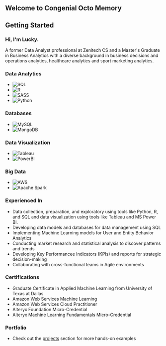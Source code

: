 ## Welcome to Congenial Octo Memory

## Getting Started
### Hi, I'm Lucky.
A former Data Analyst professional at Zenitech CS and a Master's Graduate in Business Analytics with a diverse background in business decisions and operations analytics, healthcare analytics and sport marketing analytics.

### Data Analytics
- ![SQL](https://img.shields.io/badge/-SQL-F05032?style=flat-square&logo=sql&logoColor=white)
- ![R](https://img.shields.io/badge/-R-2496ED?style=flat-square&logo=r&logoColor=white)
- ![SASS](https://img.shields.io/badge/-SASS-CC6699?style=flat-square&logo=sass&logoColor=white)
- ![Python](https://img.shields.io/badge/-Python-FFD700?style=flat-suqare&logo=python&logoColor=white)
### Databases
- ![MySQL](https://img.shields.io/badge/-MySQL-4479A1?style=flat-square&logo=mysql&logoColor=white)
- ![MongoDB](https://img.shields.io/badge/-MongoDB-47A248?style=flat-square&logo=mongodb&logoColor=white)
### Data Visualization
- ![Tableau](https://img.shields.io/badge/-Tableau-CC6699?style=flat-square&logo=tableau&logoColor=white)
- ![PowerBI](https://img.shields.io/badge/-PowerBI-FFCA28?style=flat-square&logo=powerbi)
### Big Data
- ![AWS](https://img.shields.io/badge/-AWS-232F3E?style=flat-square&logo=amazonwebservices&Color=white)
- ![Apache Spark](https://img.shields.io/badge/Apache_Spark-FFFFFF?style=flat-sqaure&logo=apachespark&logoColor=#E35A16)

### Experienced In
- Data collection, preparation, and exploratory using tools like Python, R, and SQL and data visualization using tools like Tableau and MS Power BI.
- Developing data models and databases for data management using SQL
- Implementing Machine Learning models for User and Entity Behavior Analytics
- Conducting market research and statistical analysis to discover patterns and trends
- Developing Key Performancee Indicators (KPIs) and reports for strategic decision-making
- Collaborating with cross-functional teams in Agile environments
  
### Certifications
- Graduate Certificate in Applied Machine Learning from University of Texas at Dallas
- Amazon Web Services Machine Learning
- Amazon Web Services Cloud Practitioner
- Alteryx Foundation Micro-Credential
- Alteryx Machine Learning Fundamentals Micro-Credential


### Portfolio
- Check out the [projects](https://github.com/thienclaa/congenial-octo-projects) section for more hands-on examples
